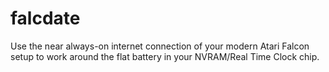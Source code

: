 # falcdate
Use the near always-on internet connection of your modern Atari Falcon setup to work around the flat battery in your NVRAM/Real Time Clock chip.
